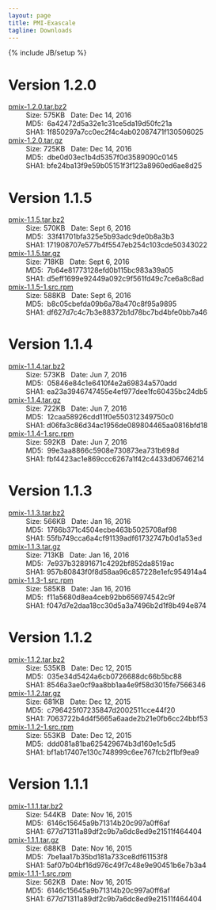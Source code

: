 ```yaml
---
layout: page
title: PMI-Exascale
tagline: Downloads
---
```

{% include JB/setup %}

Version 1.2.0
==============
[pmix-1.2.0.tar.bz2](https://raw.githubusercontent.com/pmix/tarballs/master/pmix-1.2.0.tar.bz2)<br>
&nbsp;&nbsp;&nbsp;&nbsp;&nbsp;&nbsp;&nbsp;&nbsp;&nbsp;Size: 575KB&nbsp;&nbsp;&nbsp;Date: Dec 14, 2016<br>
&nbsp;&nbsp;&nbsp;&nbsp;&nbsp;&nbsp;&nbsp;&nbsp;&nbsp;MD5:&nbsp;&nbsp;6a42472d5a32e1c31ce5da19d50fc21a<br>
&nbsp;&nbsp;&nbsp;&nbsp;&nbsp;&nbsp;&nbsp;&nbsp;&nbsp;SHA1:&nbsp;1f850297a7cc0ec2f4c4ab02087471f130506025<br>
[pmix-1.2.0.tar.gz](https://raw.githubusercontent.com/pmix/tarballs/master/pmix-1.2.0.tar.gz)<br>
&nbsp;&nbsp;&nbsp;&nbsp;&nbsp;&nbsp;&nbsp;&nbsp;&nbsp;Size: 725KB&nbsp;&nbsp;&nbsp;Date: Dec 14, 2016<br>
&nbsp;&nbsp;&nbsp;&nbsp;&nbsp;&nbsp;&nbsp;&nbsp;&nbsp;MD5:&nbsp;&nbsp;dbe0d03ec1b4d5357f0d3589090c0145<br>
&nbsp;&nbsp;&nbsp;&nbsp;&nbsp;&nbsp;&nbsp;&nbsp;&nbsp;SHA1:&nbsp;bfe24ba13f9e59b05151f3f123a8960ed6ae8d25<br>

Version 1.1.5
==============
[pmix-1.1.5.tar.bz2](https://raw.githubusercontent.com/pmix/tarballs/master/pmix-1.1.5.tar.bz2)<br>
&nbsp;&nbsp;&nbsp;&nbsp;&nbsp;&nbsp;&nbsp;&nbsp;&nbsp;Size: 570KB&nbsp;&nbsp;&nbsp;Date: Sept 6, 2016<br>
&nbsp;&nbsp;&nbsp;&nbsp;&nbsp;&nbsp;&nbsp;&nbsp;&nbsp;MD5:&nbsp;&nbsp;33f41701bfa325e5b93adc9de0b8a3b3<br>
&nbsp;&nbsp;&nbsp;&nbsp;&nbsp;&nbsp;&nbsp;&nbsp;&nbsp;SHA1:&nbsp;171908707e577b4f5547eb254c103cde50343022<br>
[pmix-1.1.5.tar.gz](https://raw.githubusercontent.com/pmix/tarballs/master/pmix-1.1.5.tar.gz)<br>
&nbsp;&nbsp;&nbsp;&nbsp;&nbsp;&nbsp;&nbsp;&nbsp;&nbsp;Size: 718KB&nbsp;&nbsp;&nbsp;Date: Sept 6, 2016<br>
&nbsp;&nbsp;&nbsp;&nbsp;&nbsp;&nbsp;&nbsp;&nbsp;&nbsp;MD5:&nbsp;&nbsp;7b64e81773128efd0b115bc983a39a05<br>
&nbsp;&nbsp;&nbsp;&nbsp;&nbsp;&nbsp;&nbsp;&nbsp;&nbsp;SHA1:&nbsp;d5eff1699e92449a092c9f561fd49c7ce6a8c8ad<br>
[pmix-1.1.5-1.src.rpm](https://raw.githubusercontent.com/pmix/tarballs/master/pmix-1.1.5-1.src.rpm)<br>
&nbsp;&nbsp;&nbsp;&nbsp;&nbsp;&nbsp;&nbsp;&nbsp;&nbsp;Size: 588KB&nbsp;&nbsp;&nbsp;Date: Sept 6, 2016<br>
&nbsp;&nbsp;&nbsp;&nbsp;&nbsp;&nbsp;&nbsp;&nbsp;&nbsp;MD5:&nbsp;&nbsp;b8c05cbefda09b6a78a470c8f95a9895<br>
&nbsp;&nbsp;&nbsp;&nbsp;&nbsp;&nbsp;&nbsp;&nbsp;&nbsp;SHA1:&nbsp;df627d7c4c7b3e88372b1d78bc7bd4bfe0bb7a46<br>

Version 1.1.4
==============
[pmix-1.1.4.tar.bz2](https://raw.githubusercontent.com/pmix/tarballs/master/pmix-1.1.4.tar.bz2)<br>
&nbsp;&nbsp;&nbsp;&nbsp;&nbsp;&nbsp;&nbsp;&nbsp;&nbsp;Size: 573KB&nbsp;&nbsp;&nbsp;Date: Jun 7, 2016<br>
&nbsp;&nbsp;&nbsp;&nbsp;&nbsp;&nbsp;&nbsp;&nbsp;&nbsp;MD5:&nbsp;&nbsp;05846e84c1e6410f4e2a69834a570add<br>
&nbsp;&nbsp;&nbsp;&nbsp;&nbsp;&nbsp;&nbsp;&nbsp;&nbsp;SHA1:&nbsp;ea23a3946747455e4ef977dee1fc60435bc24db5<br>
[pmix-1.1.4.tar.gz](https://raw.githubusercontent.com/pmix/tarballs/master/pmix-1.1.4.tar.gz)<br>
&nbsp;&nbsp;&nbsp;&nbsp;&nbsp;&nbsp;&nbsp;&nbsp;&nbsp;Size: 722KB&nbsp;&nbsp;&nbsp;Date: Jun 7, 2016<br>
&nbsp;&nbsp;&nbsp;&nbsp;&nbsp;&nbsp;&nbsp;&nbsp;&nbsp;MD5:&nbsp;&nbsp;12caa58926cdd11f0e550312349750c0<br>
&nbsp;&nbsp;&nbsp;&nbsp;&nbsp;&nbsp;&nbsp;&nbsp;&nbsp;SHA1:&nbsp;d06fa3c86d34ac1956de089804465aa0816bfd18<br>
[pmix-1.1.4-1.src.rpm](https://raw.githubusercontent.com/pmix/tarballs/master/pmix-1.1.4-1.src.rpm)<br>
&nbsp;&nbsp;&nbsp;&nbsp;&nbsp;&nbsp;&nbsp;&nbsp;&nbsp;Size: 592KB&nbsp;&nbsp;&nbsp;Date: Jun 7, 2016<br>
&nbsp;&nbsp;&nbsp;&nbsp;&nbsp;&nbsp;&nbsp;&nbsp;&nbsp;MD5:&nbsp;&nbsp;99e3aa8866c5908e730873ea731b698d<br>
&nbsp;&nbsp;&nbsp;&nbsp;&nbsp;&nbsp;&nbsp;&nbsp;&nbsp;SHA1:&nbsp;fbf4423ac1e869ccc6267a1f42c4433d06746214<br>

Version 1.1.3
==============
[pmix-1.1.3.tar.bz2](https://raw.githubusercontent.com/pmix/tarballs/master/pmix-1.1.3.tar.bz2)<br>
&nbsp;&nbsp;&nbsp;&nbsp;&nbsp;&nbsp;&nbsp;&nbsp;&nbsp;Size: 566KB&nbsp;&nbsp;&nbsp;Date: Jan 16, 2016<br>
&nbsp;&nbsp;&nbsp;&nbsp;&nbsp;&nbsp;&nbsp;&nbsp;&nbsp;MD5:&nbsp;&nbsp;1766b371c4504ecbe463b5025708af98<br>
&nbsp;&nbsp;&nbsp;&nbsp;&nbsp;&nbsp;&nbsp;&nbsp;&nbsp;SHA1:&nbsp;55fb749cca6a4cf91139adf61732747b0d1a53ed<br>
[pmix-1.1.3.tar.gz](https://raw.githubusercontent.com/pmix/tarballs/master/pmix-1.1.3.tar.gz)<br>
&nbsp;&nbsp;&nbsp;&nbsp;&nbsp;&nbsp;&nbsp;&nbsp;&nbsp;Size: 713KB&nbsp;&nbsp;&nbsp;Date: Jan 16, 2016<br>
&nbsp;&nbsp;&nbsp;&nbsp;&nbsp;&nbsp;&nbsp;&nbsp;&nbsp;MD5:&nbsp;&nbsp;7e937b32891671c4292bf852da8519ac<br>
&nbsp;&nbsp;&nbsp;&nbsp;&nbsp;&nbsp;&nbsp;&nbsp;&nbsp;SHA1:&nbsp;957b80843f0f8d58aa96c857228e1efc954914a4<br>
[pmix-1.1.3-1.src.rpm](https://raw.githubusercontent.com/pmix/tarballs/master/pmix-1.1.3-1.src.rpm)<br>
&nbsp;&nbsp;&nbsp;&nbsp;&nbsp;&nbsp;&nbsp;&nbsp;&nbsp;Size: 585KB&nbsp;&nbsp;&nbsp;Date: Jan 16, 2016<br>
&nbsp;&nbsp;&nbsp;&nbsp;&nbsp;&nbsp;&nbsp;&nbsp;&nbsp;MD5:&nbsp;&nbsp;f11a5680d8ea4ceb92bb656974542c9f<br>
&nbsp;&nbsp;&nbsp;&nbsp;&nbsp;&nbsp;&nbsp;&nbsp;&nbsp;SHA1:&nbsp;f047d7e2daa18cc30d5a3a7496b2d1f8b494e874<br>

Version 1.1.2
==============
[pmix-1.1.2.tar.bz2](https://raw.githubusercontent.com/pmix/tarballs/master/pmix-1.1.2.tar.bz2)<br>
&nbsp;&nbsp;&nbsp;&nbsp;&nbsp;&nbsp;&nbsp;&nbsp;&nbsp;Size: 535KB&nbsp;&nbsp;&nbsp;Date: Dec 12, 2015<br>
&nbsp;&nbsp;&nbsp;&nbsp;&nbsp;&nbsp;&nbsp;&nbsp;&nbsp;MD5:&nbsp;&nbsp;035e34d5424a6cb0726688dc66b5bc88<br>
&nbsp;&nbsp;&nbsp;&nbsp;&nbsp;&nbsp;&nbsp;&nbsp;&nbsp;SHA1:&nbsp;8546a3ae0cf9aa8bb1aa4e9f58d3015fe7566346<br>
[pmix-1.1.2.tar.gz](https://raw.githubusercontent.com/pmix/tarballs/master/pmix-1.1.2.tar.gz)<br>
&nbsp;&nbsp;&nbsp;&nbsp;&nbsp;&nbsp;&nbsp;&nbsp;&nbsp;Size: 681KB&nbsp;&nbsp;&nbsp;Date: Dec 12, 2015<br>
&nbsp;&nbsp;&nbsp;&nbsp;&nbsp;&nbsp;&nbsp;&nbsp;&nbsp;MD5:&nbsp;&nbsp;c796425f07235847d2002511cce44f20<br>
&nbsp;&nbsp;&nbsp;&nbsp;&nbsp;&nbsp;&nbsp;&nbsp;&nbsp;SHA1:&nbsp;7063722b4d4f5665a6aade2b21e0fb6cc24bbf53<br>
[pmix-1.1.2-1.src.rpm](https://raw.githubusercontent.com/pmix/tarballs/master/pmix-1.1.2-1.src.rpm)<br>
&nbsp;&nbsp;&nbsp;&nbsp;&nbsp;&nbsp;&nbsp;&nbsp;&nbsp;Size: 553KB&nbsp;&nbsp;&nbsp;Date: Dec 12, 2015<br>
&nbsp;&nbsp;&nbsp;&nbsp;&nbsp;&nbsp;&nbsp;&nbsp;&nbsp;MD5:&nbsp;&nbsp;ddd081a81ba625429674b3d160e1c5d5<br>
&nbsp;&nbsp;&nbsp;&nbsp;&nbsp;&nbsp;&nbsp;&nbsp;&nbsp;SHA1:&nbsp;bf1ab17407e130c748999c6ee767fcb2f1bf9ea9<br>

Version 1.1.1
==============
[pmix-1.1.1.tar.bz2](https://raw.githubusercontent.com/pmix/tarballs/master/pmix-1.1.1.tar.bz2)<br>
&nbsp;&nbsp;&nbsp;&nbsp;&nbsp;&nbsp;&nbsp;&nbsp;&nbsp;Size: 544KB&nbsp;&nbsp;&nbsp;Date: Nov 16, 2015<br>
&nbsp;&nbsp;&nbsp;&nbsp;&nbsp;&nbsp;&nbsp;&nbsp;&nbsp;MD5:&nbsp;&nbsp;6146c15645a9b71314b20c997a0ff6af<br>
&nbsp;&nbsp;&nbsp;&nbsp;&nbsp;&nbsp;&nbsp;&nbsp;&nbsp;SHA1:&nbsp;677d71311a89df2c9b7a6dc8ed9e21511f464404<br>
[pmix-1.1.1.tar.gz](https://raw.githubusercontent.com/pmix/tarballs/master/pmix-1.1.1.tar.gz)<br>
&nbsp;&nbsp;&nbsp;&nbsp;&nbsp;&nbsp;&nbsp;&nbsp;&nbsp;Size: 688KB&nbsp;&nbsp;&nbsp;Date: Nov 16, 2015<br>
&nbsp;&nbsp;&nbsp;&nbsp;&nbsp;&nbsp;&nbsp;&nbsp;&nbsp;MD5:&nbsp;&nbsp;7be1aa17b35bd181a733ce8df61153f8<br>
&nbsp;&nbsp;&nbsp;&nbsp;&nbsp;&nbsp;&nbsp;&nbsp;&nbsp;SHA1:&nbsp;5af07b04bf16d976c49f7c48e9e90451b6e7b3a4<br>
[pmix-1.1.1-1.src.rpm](https://raw.githubusercontent.com/pmix/tarballs/master/pmix-1.1.1-1.src.rpm)<br>
&nbsp;&nbsp;&nbsp;&nbsp;&nbsp;&nbsp;&nbsp;&nbsp;&nbsp;Size: 562KB&nbsp;&nbsp;&nbsp;Date: Nov 16, 2015<br>
&nbsp;&nbsp;&nbsp;&nbsp;&nbsp;&nbsp;&nbsp;&nbsp;&nbsp;MD5:&nbsp;&nbsp;6146c15645a9b71314b20c997a0ff6af<br>
&nbsp;&nbsp;&nbsp;&nbsp;&nbsp;&nbsp;&nbsp;&nbsp;&nbsp;SHA1:&nbsp;677d71311a89df2c9b7a6dc8ed9e21511f464404
